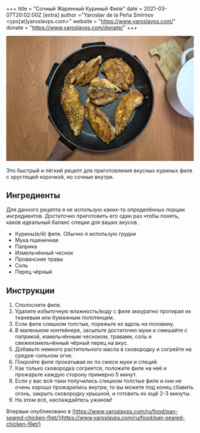 +++
title = "Сочный Жаренный Куриный Филе"
date = 2021-03-07T20:02:00Z
[extra]
author ="Yaroslav de la Peña Smirnov <yps[at]yaroslavps.com>"
website = "https://www.yaroslavps.com/"
donate = "https://www.yaroslavps.com/donate/"
+++

![Сочный Жаренный Куриный Филе](pan-chicken.jpg)

Это быстрый и лёгкий рецепт для приготовления вкусных куриных филе с хрустящей
корочкой, но сочные внутри.

<!-- more -->

## Ингредиенты

Для данного рецепта я не использую каких-то определённых порции ингредиентов.
Достаточно приготовить его один раз чтобы понять, каков идеальный баланс специи
для ваших вкусов.

* Курины(е/й) филе. Обычно я использую грудки
* Мука пшеничная
* Паприка
* Измельчённый чеснок
* Прованские травы
* Соль
* Перец чёрный

## Инструкции

1. Сполосните филе.
2. Удалите избыточную влажность/воду с филе аккуратно протирая их тканевым или
   бумажным полотенцем.
3. Если филе слишком толстые, порежьте их вдоль на половину.
4. В маленьком контейнере, засыпьте достаточно муки и смешайте с паприкой,
   измельчённым чесноком, травами, соль и свежеизмельчённый чёрный перец на
   вкус.
5. Добавьте немного растительного масла в сковородку и согрейте на
   средне-сильном огне.
6. Покройте филе прокатывая их по смеси муки и специй.
7. Как только сковородка согреется, положите филе на неё и прожарьте каждую
   сторону примерно 5 минут.
8. Если у вас всё-таки получились слишком толстые филе и они не очень хорошо
   прожарились внутри, то вы можете под конец сбавить огонь, закрыть сковородку
   крышкой, и готовить их ещё 2-3 минуты.
9. На этом всё, наслаждайтесь ужином!


Впервые опубликовано в [https://www.yaroslavps.com/ru/food/pan-seared-chicken-filet/](https://www.yaroslavps.com/ru/food/pan-seared-chicken-filet/)
